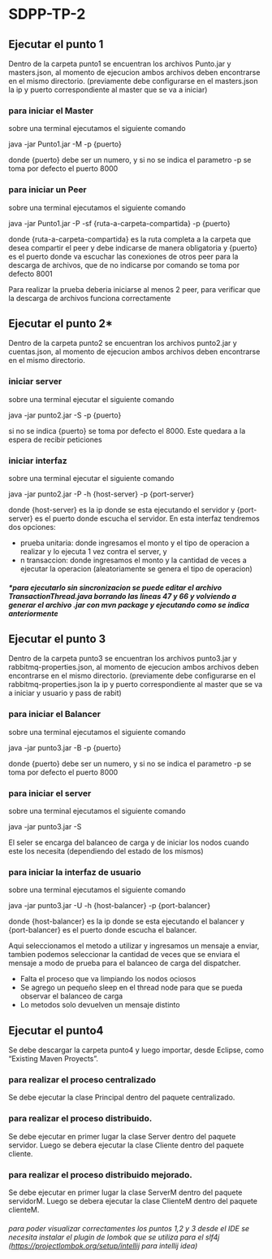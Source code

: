 # SDPP-TP-2

## Ejecutar el punto 1

Dentro de la carpeta punto1 se encuentran los archivos Punto.jar y masters.json, al momento de ejecucion ambos archivos deben encontrarse en el mismo directorio. (previamente debe configurarse en el masters.json la ip y puerto correspondiente al master que se va a iniciar)

### para iniciar el Master

sobre una terminal ejecutamos el siguiente comando

java -jar Punto1.jar -M -p {puerto}

donde {puerto} debe ser un numero, y si no se indica el parametro -p se toma por defecto el puerto 8000

### para iniciar un Peer

sobre una terminal ejecutamos el siguiente comando

java -jar Punto1.jar -P -sf {ruta-a-carpeta-compartida} -p {puerto}

donde {ruta-a-carpeta-compartida} es la ruta completa a la carpeta que desea compartir el peer y debe indicarse de manera obligatoria y {puerto} es el puerto donde va escuchar las conexiones de otros peer para la descarga de archivos, que de no indicarse por comando se toma por defecto 8001

Para realizar la prueba deberia iniciarse al menos 2 peer, para verificar que la descarga de archivos funciona correctamente

## Ejecutar el punto 2*

Dentro de la carpeta punto2 se encuentran los archivos punto2.jar y cuentas.json,  al momento de ejecucion ambos archivos deben encontrarse en el mismo directorio.

### iniciar server

sobre una terminal ejecutar el siguiente comando

java -jar punto2.jar -S -p {puerto}

si no se indica {puerto} se toma por defecto el 8000. Este quedara a la espera de recibir peticiones

### iniciar interfaz

sobre una terminal ejecutar el siguiente comando

java -jar punto2.jar -P -h {host-server} -p {port-server}

donde {host-server} es la ip donde se esta ejecutando el servidor y {port-server} es el puerto donde escucha el servidor.
En esta interfaz tendremos dos opciones:
* prueba unitaria: donde ingresamos el monto y el tipo de operacion a realizar y lo ejecuta 1 vez contra el server, y
* n transaccion: donde ingresamos el monto y la cantidad de veces a ejecutar la operacion (aleatoriamente se genera el tipo de operacion)

##### *para ejecutarlo sin sincronizacion  se puede editar el archivo TransactionThread.java borrando las lineas 47 y 66 y volviendo a generar el archivo .jar con mvn package y ejecutando como se indica anteriormente

## Ejecutar el punto 3

Dentro de la carpeta punto3 se encuentran los archivos punto3.jar y rabbitmq-properties.json, al momento de ejecucion ambos archivos deben encontrarse en el mismo directorio. (previamente debe configurarse en el rabbitmq-properties.json la ip y puerto correspondiente al master que se va a iniciar y usuario y pass de rabit)

### para iniciar el Balancer

sobre una terminal ejecutamos el siguiente comando

java -jar punto3.jar -B -p {puerto}

donde {puerto} debe ser un numero, y si no se indica el parametro -p se toma por defecto el puerto 8000

### para iniciar el server

sobre una terminal ejecutamos el siguiente comando

java -jar punto3.jar -S

El seler se encarga del balanceo de carga y de iniciar los nodos cuando este los necesita (dependiendo del estado de los mismos)

### para iniciar la interfaz de usuario

sobre una terminal ejecutamos el siguiente comando

java -jar punto3.jar -U -h {host-balancer} -p {port-balancer}

donde {host-balancer} es la ip donde se esta ejecutando el balancer y {port-balancer} es el puerto donde escucha el balancer.

Aqui seleccionamos el metodo a utilizar y ingresamos un mensaje a enviar, tambien podemos seleccionar la cantidad de veces que se enviara el mensaje a modo de prueba para el balanceo de carga del dispatcher.

* Falta el proceso que va limpiando los nodos ociosos
* Se agrego un pequeño sleep en el thread node para que se pueda observar el balanceo de carga
* Lo metodos solo devuelven un mensaje distinto

## Ejecutar el punto4

Se debe descargar la carpeta punto4 y luego importar, desde Eclipse, como “Existing Maven Proyects”.

### para realizar el proceso centralizado

Se debe ejecutar la clase Principal dentro del paquete centralizado.

### para realizar el proceso distribuido.

Se debe ejecutar en primer lugar la clase Server dentro del paquete servidor. Luego se debera ejecutar la clase Cliente dentro del paquete cliente.

### para realizar el proceso distribuido mejorado.

Se debe ejecutar en primer lugar la clase ServerM dentro del paquete servidorM. Luego se debera ejecutar la clase ClienteM dentro del paquete clienteM.


###### para poder visualizar correctamentes los puntos 1,2 y 3 desde el IDE se necesita instalar el plugin de lombok que se utiliza para el slf4j (https://projectlombok.org/setup/intellij para intellij idea)
